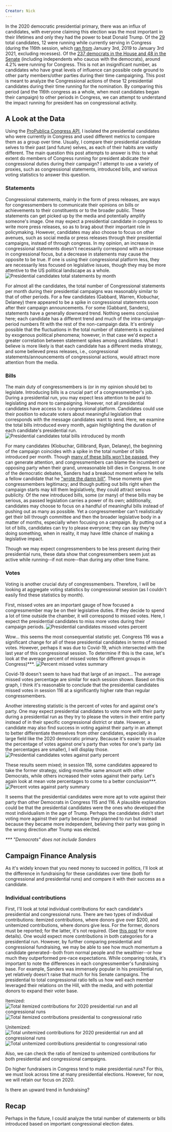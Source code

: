 ```yaml
---
Creator: Nick
---
```

In the 2020 democratic presidential primary, there was an influx of candidates, with everyone claiming this election was the most important in their lifetimes and only they had the power to beat Donald Trump. Of the [29](https://en.wikipedia.org/wiki/2020_Democratic_Party_presidential_primaries) total candidates, 12 were running while currently serving in Congress (during the 116th session, which [ran from](https://www.senate.gov/legislative/DatesofSessionsofCongress.htm) January 3rd, 2019 to January 3rd 2021, excluding recesses). Of the [237 democrats in the House and 48 in the Senate](https://fas.org/sgp/crs/misc/R45583.pdf) (including independents who caucus with the democrats), around 4.2% were running for Congress. This is not an insignificant number, as candidates who have great levels of influence can possible cede ground to other party members/other parties during their time campaigning. This post is meant to analyze the Congressional actions of these 12 presidential candidates during their time running for the nomination. By comparing this period (and the 116th congress as a whole, when most candidates began their campaign) to other periods in Congress, we can attempt to understand the impact running for president has on congressional activity.

## A Look at the Data
Using the [ProPublica Congress API](https://projects.propublica.org/api-docs/congress-api/), I isolated the presidential candidates who were currently in Congress and used different metrics to compare them as a group over time. Usually, I compare their presidential candidate selves to their past (and future) selves, as each of their habits are vastly different. The main question this post attempts to answer is this: to what extent do members of Congress running for president abdicate their congressional duties during their campaign? I attempt to use a variety of proxies, such as congressional statements, introduced bills, and various voting statistics to answer this question.

### Statements
Congressional statements, mainly in the form of press releases, are ways for congressmembers to communicate their opinions on bills or achievements to their constituents or to the broader public. These statements can get picked up by the media and potentially amplify someone's image. One may expect a presidential candidate in congress to write more press releases, so as to brag about their important role in policymaking. However, candidates may also choose to focus on other avenues, such as social media or press releases through their presidential campaigns, instead of through congress. In my opinion, an increase in congressional statements doesn't necessarily correspond with an increase in congressional focus, but a decrease in statements may cause the opposite to be true. If one is using their congressional platform less, they are necessarily less focused on legislative issues, though they may be more attentive to the US political landscape as a whole.
![Presidential candidates total statements by month](\..\images\pres-candidates-graphs\statements_total_by_cand.png)

For almost all the candidates, the total number of Congressional statements per month during their presidential campaigns was reasonably similar to that of other periods. For a few candidates (Gabbard, Warren, Klobuchar, Delaney) there appeared to be a spike in congressional statements soon after their campaign announcements. For some (Gabbard, Sanders), statements have a generally downward trend. Nothing seems conclusive here; each candidate has a different trend and much of the intra-campaign-period numbers fit with the rest of the non-campaign data. It's entirely possible that the fluctuations in the total number of statements is explained by exogenous political phenomena; however, in that case we'd expect a greater correlation between statement spikes among candidates. What I believe is more likely is that each candidate has a different media strategy, and some believed press releases, i.e., congressional statements/announcements of congressional actions, would attract more attention from the media.

<!-- **ADD LINE OF BEST FIT???**
GET TYPES OF STATEMENTS????
also highlight recesses???-->


### Bills
The main duty of congressmembers is (or in my opinion should be) to legislate. Introducing bills is a crucial part of a congressmember's job. During a presidential run, you may expect less attention to be paid to legislating and more to campaigning. However, not all presidential candidates have access to a congressional platform. Candidates could use their position to educate voters about meaningful legislation that corresponds with the message candidates want to send. Here, we examine the total bills introduced every month, again highlighting the duration of each candidate's presidential run.
![Presidential candidates total bills introduced by month](\..\images\pres-candidates-graphs\bills_introduced.png)

For many candidates (Klobuchar, Gillibrand, Ryan, Delaney), the beginning of the campaign coincides with a spike in the total number of bills introduced per month. Though [many of these bills won't be passed](https://www.govtrack.us/congress/bills/statistics), they can generate attention, and congressmembers can blame the incumbent or opposing party when their grand, unreasonable bill dies in Congress. In one of the democratic debates, Sanders had a breakout moment where he tells a fellow candidate that he ["wrote the damn bill"](https://www.vox.com/policy-and-politics/2019/7/31/20748428/bernie-sanders-democratic-debate-wrote-damn-bill). These moments give congressmembers legitimacy; and though putting out bills right when the campaign starts may kill them legislatively, they could attract serious publicity. Of the new introduced bills, some (or many) of these bills may be serious, as passed legislation carries a power of its own; additionally, candidates may choose to focus on a handful of meaningful bills instead of pushing out as many as possible. Yet a congressmember can't realistically get their bill through committee and then the broader legislative body in a matter of months, especially when focusing on a campaign. By putting out a lot of bills, candidates can try to please everyone; they can say they're doing something, when in reality, it may have little chance of making a legislative impact.

Though we may expect congressmembers to be less present during their presidential runs, these data show that congressmembers seem just as active while running--if not more--than during any other time frame.
<!-- single issue voters' exist, and are waiting for a candidate to address their issue. -->

### Votes
Voting is another crucial duty of congressmembers. Therefore, I will be looking at aggregate voting statistics by congressional session (as I couldn't easily find these statistics by month).

First, missed votes are an important gauge of how focused a congressmember may be on their legislative duties. If they decide to spend a lot of time outside the chamber, it will correspond to missed votes. Here, I expect the presidential candidates to miss more votes during their campaign periods.
![Presidential candidates missed votes percent](\..\images\pres-candidates-graphs\missed_votes.png)

Wow... this seems the most consequential statistic yet. Congress 116 was a significant change for all of these presidential candidates in terms of missed votes. However, perhaps it was due to Covid-19, which intersected with the last year of this congressional session. To determine if this is the case, let's look at the average percent of missed votes for different groups in Congress)\*\*\*.
![Percent missed votes summary](\..\images\pres-candidates-graphs\missed_votes_summary.png)

Covid-19 doesn't seem to have had that large of an impact... The average missed votes percentage are similar for each session shown. Based on this graph, I think it's reasonable to conclude that the presidential candidates missed votes in session 116 at a significantly higher rate than regular congressmembers.

Another interesting statistic is the percent of votes for and against one's party. One may expect presidential candidates to vote more with their party during a presidential run as they try to please the voters in their entire party instead of in their specific congressional district or state. However, a candidate may also find success in voting against their party in an attempt to better differentiate themselves from other candidates, especially in a large field like the 2020 democratic primary. Because it's easier to visualize the percentage of votes against one's party than votes for one's party (as the percentages are smaller), I will display those.
![Presidential candidates votes against party percent](\..\images\pres-candidates-graphs\against_party_votes.png)

These results seem mixed; in session 116, some candidates appeared to take the former strategy, siding more/the same amount with other Democrats, while others increased their votes against their party. Let's again look at mean vote percentages to come to a better conclusion\*\*\*.
![Percent votes against party summary](\..\images\pres-candidates-graphs\against_party_summary.png)

It seems that the presidential candidates were more apt to vote against their party than other Democrats in Congress 115 and 116. A plausible explanation could be that the presidential candidates were the ones who developed the most individualism in the age of Trump. Perhaps the candidates didn't start voting more against their party because they planned to run but instead because they became more independent, believing their party was going in the wrong direction after Trump was elected.

*\*\*\* "Democrats" does not include Sanders*

## Campaign Finance Analysis
As it's widely known that you need money to succeed in politics, I'll look at the difference in fundraising for these candidates over time (both for congressional and presidential runs) and compare it with their success as a candidate.

### Individual contributions
First, I'll look at total individual contributions for each candidate's presidential and congressional runs. There are two types of individual contributions: itemized contributions, where donors give over $200, and unitemized contributions, where donors give less. For the former, donors must be reported; for the latter, it's not required. (See [this post](https://blog.actblue.com/2020/01/29/the-small-dollar-donors-guide-to-fec-filings/) for more details). One would expect more contributions in both categories for a presidential run. However, by further comparing presidential and congressional fundraising, we may be able to see how much momentum a candidate generated--both from normal people and the wealthier--or how much they outperformed pre-race expectations. While comparing totals, it's important to note the differences in each congressmember's fundraising base. For example, Sanders was immensely popular in his presidential run, yet relatively doesn't raise that much for his Senate campaigns. The presidential to total congressional ratio tells us how well each member leveraged their relations on the Hill, with the media, and with potential donors to expand their voter base.

<!-- Also, by using the total congressional fundraising across campaign cycles, -->

Itemized:
![Total itemized contributions for 2020 presidential run and all congressional runs](\..\images\pres-candidates-graphs\fec_one_ind_itemized.png)
![Total itemized contributions presidential to congressional ratio](\..\images\pres-candidates-graphs\itemized_pres_cong_ratio.png)

Unitemized:
![Total unitemized contributions for 2020 presidential run and all congressional runs](\..\images\pres-candidates-graphs\fec_one_ind_unitemized.png)
![Total unitemized contributions presidential to congressional ratio](\..\images\pres-candidates-graphs\unitemized_pres_cong_ratio.png)

Also, we can check the ratio of itemized to unitemized contributions for both presidential and congressional campaigns.

Do higher fundraisers in Congress tend to make presidential runs? For this, we must look across time at many presidential elections. However, for now, we will retain our focus on 2020.

Is there an upward trend in fundraising?

## Recap
Perhaps in the future, I could analyze the total number of statements or bills introduced based on important congressional election dates.

<!-- TODO: Get total contributions for a congressional election cycle
i.e. 2 yrs for the house and 6 yrs for the senate (total),
then compare with presidential fundraising. For the latter step,
find out what everything in FEC df means, e.g. net operating expenditures, etc.

use PEW or GALLUP! research, research, research

also, ask how often in debates do candidates mention their bills? somehow research this?

grammar -- congressmember? two words? capitalized? also, "I" vs. "We"
change font on summary bar graphs to match?-->
